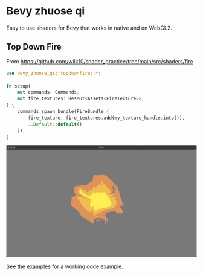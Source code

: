 # Bevy zhuose qi

Easy to use shaders for Bevy that works in native and on WebGL2.

## Top Down Fire

From https://github.com/wilk10/shader_practice/tree/main/src/shaders/fire

```rust
use bevy_zhuose_qi::topdownfire::*;

fn setup(
    mut commands: Commands,
    mut fire_textures: ResMut<Assets<FireTexture>>,
) {
    commands.spawn_bundle(FireBundle {
        fire_texture: fire_textures.add(my_texture_handle.into()),
        ..Default::default()
    });
}
```
![single fire](./examples/single_fire.gif)

See the [examples](./examples) for a working code example.